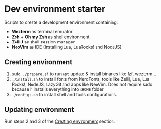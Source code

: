 # Dev environment starter

Scripts to create a development environment containing:

- **Wezterm** as terminal emulator
- **Zsh** + **Oh my Zsh** as shell environment
- **ZelliJ** as shell session manager
- **NeoVim** as IDE (Installing Lua, LuaRocks! and NodeJS)

## Creating environment

1. `sudo ./prepare.sh` to run `apt` update & install binaries like fzf, wezterm...
2. `./install.sh` to install fonts from NerdFonts, tools like Zellij, Lua, Lua Rocks!, NodeJS, LazyGit and apps like NeoVim. Does not require sudo because it installs everything into `$HOME` folder
3. `./configs.sh` to install shell and tools configurations.

## Updating environment

Run steps 2 and 3 of the [Creating environment](#creating-environment) section.
